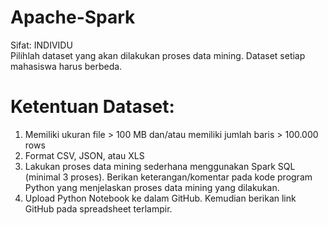 # Apache-Spark
Sifat: INDIVIDU </br>
Pilihlah dataset yang akan dilakukan proses data mining. Dataset setiap mahasiswa harus berbeda.
# Ketentuan Dataset:
1. Memiliki ukuran file > 100 MB dan/atau memiliki jumlah baris > 100.000 rows
2. Format CSV, JSON, atau XLS
3. Lakukan proses data mining sederhana menggunakan Spark SQL (minimal 3 proses). Berikan keterangan/komentar pada kode program Python yang menjelaskan proses data mining yang dilakukan.
4. Upload Python Notebook ke dalam GitHub. Kemudian berikan link GitHub pada spreadsheet terlampir.